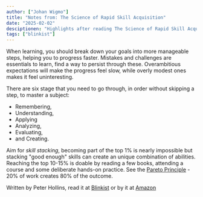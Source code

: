 ```yaml
---
author: ["Johan Wigmo"]
title: "Notes from: The Science of Rapid Skill Acquisition"
date: "2025-02-02"
desciptionen: "Highlights after reading The Science of Rapid Skill Acquisition by Peter Hollins, via Blinkist"
tags: ["blinkist"]
---
```


When learning, you should break down your goals into more manageable steps, helping you to progress faster. Mistakes and challenges are essentials to learn, find a way to persist through these. Overambitious expectations will make the progress feel slow, while overly modest ones makes it feel uninteresting.

There are six stage that you need to go through, in order without skipping a step, to master a subject:

- Remembering, 
- Understanding, 
- Applying 
- Analyzing, 
- Evaluating, 
- and Creating.

Aim for *skill stacking*, becoming part of the top 1% is nearly impossible but stacking "good enough" skills can create an unique combination of abilities. Reaching the top 10-15% is doable by reading a few books, attending a course and some deliberate hands-on practice. See the [Pareto Principle](https://en.wikipedia.org/wiki/Pareto_principle) - 20% of work creates 80% of the outcome.

Written by Peter Hollins, read it at [Blinkist](https://www.blinkist.com/en/books/the-science-of-rapid-skill-acquisition-en) or by it at [Amazon](https://www.amazon.se/Science-Rapid-Skill-Acquisition-Information/dp/1797031856)
